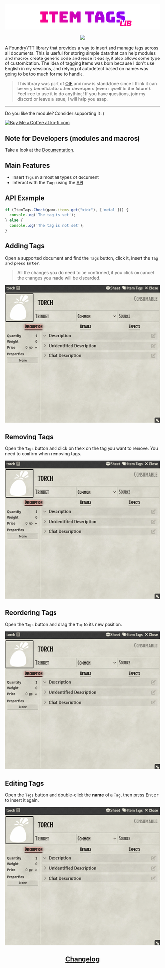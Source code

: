 <a href="https://foundryvtt.com/packages/item-tags">
  <p align="center">
    <img src="https://raw.githubusercontent.com/RPG-Made-Simple/FVTT-ItemTags/main/branding/title.png" alt="Item Tags Title">
  </p>
</a>

<p align="center">
  <a href="https://discord.gg/RAgPXB4zG7">
    <img src="https://discord.com/api/guilds/1071251491375042661/widget.png?style=shield"/>
  </a>
</p>

A FoundryVTT library that provides a way to insert and manage tags across all documents. This is useful for storing simple data that can help modules and macros create generic code and reuse it easily, it also allows some type of customization. The idea of tagging Items was born because I don't use English in my sessions, and relying of autodetect based on names was going to be too much for me to handle.

> This library was part of [OIF](https://github.com/ZotyDev/objects-interactions-fx) and now is standalone since I think it can be very beneficial to other developers (even myself in the future!). Feel free to use it to do anything! If you have questions, join my discord or leave a issue, I will help you asap.

---
Do you like the module? Consider supporting it :)

<a href='https://ko-fi.com/T6T8IFCB5' target='_blank'><img height='36' style='border:0px;height:36px;' src='https://storage.ko-fi.com/cdn/kofi5.png?v=3' border='0' alt='Buy Me a Coffee at ko-fi.com' /></a>

## Note for Developers (modules and macros)
Take a look at the [Documentation](https://docs.rpgmadesimple.com/FVTT-ItemTags).

## Main Features
- Insert `Tags` in almost all types of document
- Interact with the `Tags` using the [API](https://docs.rpgmadesimple.com/FVTT-ItemTags/#/apiReference/)

## API Example
```js
if (ItemTags.Check(game.items.get("<id>"), ['metal'])) {
  console.log('The tag is set');
} else {
  console.log('The tag is not set');
}
```

## Adding Tags
Open a supported document and find the `Tags` button, click it, insert the `Tag` and press <kbd>Enter</kbd>.

> All the changes you do need to be confirmed, if you click on cancel the changes you made will be discarded.

<p align="center">
    <img src="https://raw.githubusercontent.com/RPG-Made-Simple/FVTT-ItemTags/main/images/adding-tags.gif" alt="Adding Tags">
</p>

## Removing Tags
Open the `Tags` button and click on the `X` on the tag you want to remove. You need to confirm when removing tags.

<p align="center">
  <img src="https://raw.githubusercontent.com/RPG-Made-Simple/FVTT-ItemTags/main/images/removing-tags.gif" alt="Removing Tags">
</p>

## Reordering Tags
Open the `Tags` button and drag the `Tag` to its new position.

<p align="center">
  <img src="https://raw.githubusercontent.com/RPG-Made-Simple/FVTT-ItemTags/main/images/reordering-tags.gif" alt="Reordering Tags">
</p>

## Editing Tags
Open the `Tags` button and double-click the **name** of a `Tag`, then press <kbd>Enter</kbd> to insert it again.

<p align="center">
  <img src="https://raw.githubusercontent.com/RPG-Made-Simple/FVTT-ItemTags/main/images/editing-tags.gif" alt="Editing Tags">
</p>

<h2 align="center"> <a href="https://github.com/RPG-Made-Simple/FVTT-ItemTags/blob/main/CHANGELOG.md"> Changelog</a></h2>
